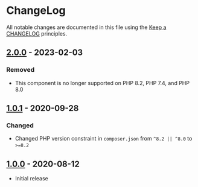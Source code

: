 # ChangeLog

All notable changes are documented in this file using the [Keep a CHANGELOG](https://keepachangelog.com/) principles.

## [2.0.0] - 2023-02-03

### Removed

* This component is no longer supported on PHP 8.2, PHP 7.4, and PHP 8.0

## [1.0.1] - 2020-09-28

### Changed

* Changed PHP version constraint in `composer.json` from `^8.2 || ^8.0` to `>=8.2`

## [1.0.0] - 2020-08-12

* Initial release

[2.0.0]: https://github.com/sebastianbergmann/cli-parser/compare/1.0.1...2.0.0
[1.0.1]: https://github.com/sebastianbergmann/cli-parser/compare/1.0.0...1.0.1
[1.0.0]: https://github.com/sebastianbergmann/cli-parser/compare/bb7bb3297957927962b0a3335befe7b66f7462e9...1.0.0
